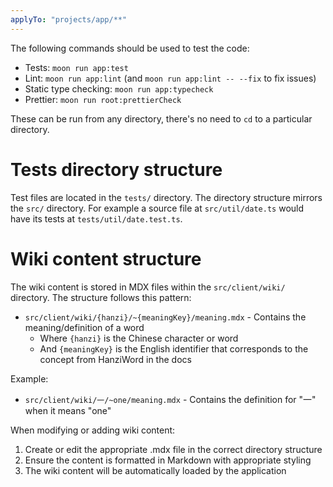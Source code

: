 ```yaml
---
applyTo: "projects/app/**"
---
```


The following commands should be used to test the code:

- Tests: `moon run app:test`
- Lint: `moon run app:lint` (and `moon run app:lint -- --fix` to fix issues)
- Static type checking: `moon run app:typecheck`
- Prettier: `moon run root:prettierCheck`

These can be run from any directory, there's no need to `cd` to a particular directory.

# Tests directory structure

Test files are located in the `tests/` directory. The directory structure mirrors the `src/`
directory. For example a source file at `src/util/date.ts` would have its tests at
`tests/util/date.test.ts`.

# Wiki content structure

The wiki content is stored in MDX files within the `src/client/wiki/` directory. The structure
follows this pattern:

- `src/client/wiki/{hanzi}/~{meaningKey}/meaning.mdx` - Contains the meaning/definition of a word
  - Where `{hanzi}` is the Chinese character or word
  - And `{meaningKey}` is the English identifier that corresponds to the concept from HanziWord in
    the docs

Example:

- `src/client/wiki/一/~one/meaning.mdx` - Contains the definition for "一" when it means "one"

When modifying or adding wiki content:

1. Create or edit the appropriate .mdx file in the correct directory structure
2. Ensure the content is formatted in Markdown with appropriate styling
3. The wiki content will be automatically loaded by the application
